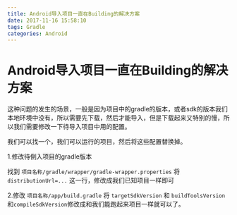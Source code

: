 ```yaml
---
title: Android导入项目一直在Building的解决方案
date: 2017-11-16 15:58:10
tags: Gradle
categories: Android
---
```


# Android导入项目一直在Building的解决方案

这种问题的发生的场景，一般是因为项目中的gradle的版本，或者sdk的版本我们本地环境中没有，所以需要先下载，然后才能导入，但是下载起来又特别的慢，所以我们需要修改一下待导入项目中用的配置。

我们可以找一个，我们可以运行的项目，然后将这些配置替换掉。

1.修改待倒入项目的gradle版本

找到 ``项目名称/gradle/wrapper/gradle-wrapper.properties``
将 ``distributionUrl=...`` 这一行，修改成我们已知项目一样即可


2.修改 ``项目名称/app/build.gradle``
将 ``targetSdkVersion`` 和 ``buildToolsVersion``  和``compileSdkVersion``修改成和我们能跑起来项目一样就可以了。
